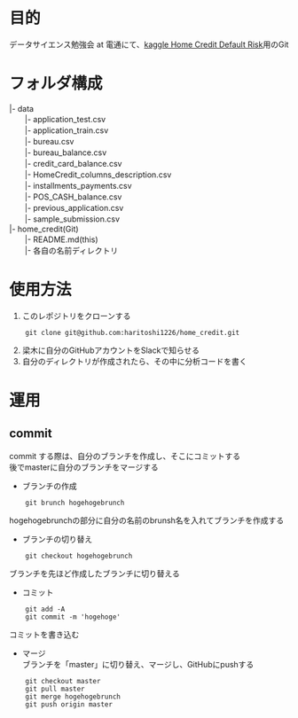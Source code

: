 # 目的
データサイエンス勉強会 at 電通にて、[kaggle Home Credit Default Risk](https://www.kaggle.com/c/home-credit-default-risk)用のGit  

# フォルダ構成
|- data  
　　|- application_test.csv  
　　|- application_train.csv  
　　|- bureau.csv  
　　|- bureau_balance.csv  
　　|- credit_card_balance.csv  
　　|- HomeCredit_columns_description.csv  
　　|- installments_payments.csv  
　　|- POS_CASH_balance.csv  
　　|- previous_application.csv  
　　|- sample_submission.csv  
|- home_credit(Git)  
　　|- README.md(this)  
　　|- 各自の名前ディレクトリ

# 使用方法
1. このレポジトリをクローンする 

~~~
    git clone git@github.com:haritoshi1226/home_credit.git
~~~
2. 梁木に自分のGitHubアカウントをSlackで知らせる
3. 自分のディレクトリが作成されたら、その中に分析コードを書く  

# 運用
## commit
commit する際は、自分のブランチを作成し、そこにコミットする  
後でmasterに自分のブランチをマージする
- ブランチの作成   
~~~
    git brunch hogehogebrunch 
~~~
hogehogebrunchの部分に自分の名前のbrunsh名を入れてブランチを作成する
- ブランチの切り替え  
~~~
    git checkout hogehogebrunch
~~~
ブランチを先ほど作成したブランチに切り替える
- コミット
~~~
    git add -A
    git commit -m 'hogehoge'
~~~
コミットを書き込む
- マージ  
ブランチを「master」に切り替え、マージし、GitHubにpushする
~~~
    git checkout master
    git pull master
    git merge hogehogebrunch
    git push origin master
~~~
